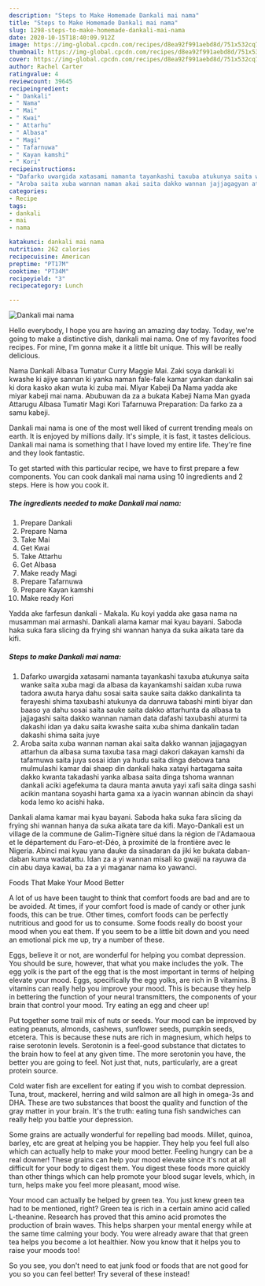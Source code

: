 ```yaml
---
description: "Steps to Make Homemade Dankali mai nama"
title: "Steps to Make Homemade Dankali mai nama"
slug: 1298-steps-to-make-homemade-dankali-mai-nama
date: 2020-10-15T18:40:09.912Z
image: https://img-global.cpcdn.com/recipes/d8ea92f991aebd8d/751x532cq70/dankali-mai-nama-recipe-main-photo.jpg
thumbnail: https://img-global.cpcdn.com/recipes/d8ea92f991aebd8d/751x532cq70/dankali-mai-nama-recipe-main-photo.jpg
cover: https://img-global.cpcdn.com/recipes/d8ea92f991aebd8d/751x532cq70/dankali-mai-nama-recipe-main-photo.jpg
author: Rachel Carter
ratingvalue: 4
reviewcount: 39645
recipeingredient:
- " Dankali"
- " Nama"
- " Mai"
- " Kwai"
- " Attarhu"
- " Albasa"
- " Magi"
- " Tafarnuwa"
- " Kayan kamshi"
- " Kori"
recipeinstructions:
- "Dafarko uwargida xatasami namanta tayankashi taxuba atukunya saita wanke saita xuba magi da albasa da kayankamshi saidan xuba ruwa tadora awuta harya dahu sosai saita sauke saita dakko dankalinta ta ferayeshi shima taxubashi atukunya da danruwa tabashi minti biyar dan baaso ya dahu sosai saita sauke saita dakko attarhunta da albasa ta jajjagashi saita dakko wannan naman data dafashi taxubashi aturmi ta dakashi idan ya daku saita kwashe saita xuba shima dankalin tadan dakashi shima saita juye"
- "Aroba saita xuba wannan naman akai saita dakko wannan jajjagagyan attarhun da albasa suma taxuba tasa magi dakori dakayan kamshi da tafarnuwa saita juya sosai idan ya hudu saita dinga debowa tana mulmulashi kamar dai shaep din dankali haka xatayi hartagama saita dakko kwanta takadashi yanka albasa saita dinga tshoma wannan dankali aciki agefekuma ta daura manta awuta yayi xafi saita dinga sashi acikin mantana soyashi harta gama xa a iyacin wannan abincin da shayi koda lemo ko acishi haka."
categories:
- Recipe
tags:
- dankali
- mai
- nama

katakunci: dankali mai nama 
nutrition: 262 calories
recipecuisine: American
preptime: "PT17M"
cooktime: "PT34M"
recipeyield: "3"
recipecategory: Lunch

---
```



![Dankali mai nama](https://img-global.cpcdn.com/recipes/d8ea92f991aebd8d/751x532cq70/dankali-mai-nama-recipe-main-photo.jpg)

Hello everybody, I hope you are having an amazing day today. Today, we're going to make a distinctive dish, dankali mai nama. One of my favorites food recipes. For mine, I'm gonna make it a little bit unique. This will be really delicious.

Nama Dankali Albasa Tumatur Curry Maggie Mai. Zaki soya dankali ki kwashe ki ajiye sannan ki yanka naman fale-fale kamar yankan dankalin sai ki dora kasko akan wuta ki zuba mai. Miyar Kabeji Da Nama yadda ake miyar kabeji mai nama. Abubuwan da za a bukata Kabeji Nama Man gyada Attarugu Albasa Tumatir Magi Kori Tafarnuwa Preparation: Da farko za a samu kabeji.

Dankali mai nama is one of the most well liked of current trending meals on earth. It is enjoyed by millions daily. It's simple, it is fast, it tastes delicious. Dankali mai nama is something that I have loved my entire life. They're fine and they look fantastic.


To get started with this particular recipe, we have to first prepare a few components. You can cook dankali mai nama using 10 ingredients and 2 steps. Here is how you cook it.

<!--inarticleads1-->

##### The ingredients needed to make Dankali mai nama:

1. Prepare  Dankali
1. Prepare  Nama
1. Take  Mai
1. Get  Kwai
1. Take  Attarhu
1. Get  Albasa
1. Make ready  Magi
1. Prepare  Tafarnuwa
1. Prepare  Kayan kamshi
1. Make ready  Kori


Yadda ake farfesun dankali - Makala. Ku koyi yadda ake gasa nama na musamman mai armashi. Dankali alama kamar mai kyau bayani. Saboda haka suka fara slicing da frying shi wannan hanya da suka aikata tare da kifi. 

<!--inarticleads2-->

##### Steps to make Dankali mai nama:

1. Dafarko uwargida xatasami namanta tayankashi taxuba atukunya saita wanke saita xuba magi da albasa da kayankamshi saidan xuba ruwa tadora awuta harya dahu sosai saita sauke saita dakko dankalinta ta ferayeshi shima taxubashi atukunya da danruwa tabashi minti biyar dan baaso ya dahu sosai saita sauke saita dakko attarhunta da albasa ta jajjagashi saita dakko wannan naman data dafashi taxubashi aturmi ta dakashi idan ya daku saita kwashe saita xuba shima dankalin tadan dakashi shima saita juye
1. Aroba saita xuba wannan naman akai saita dakko wannan jajjagagyan attarhun da albasa suma taxuba tasa magi dakori dakayan kamshi da tafarnuwa saita juya sosai idan ya hudu saita dinga debowa tana mulmulashi kamar dai shaep din dankali haka xatayi hartagama saita dakko kwanta takadashi yanka albasa saita dinga tshoma wannan dankali aciki agefekuma ta daura manta awuta yayi xafi saita dinga sashi acikin mantana soyashi harta gama xa a iyacin wannan abincin da shayi koda lemo ko acishi haka.


Dankali alama kamar mai kyau bayani. Saboda haka suka fara slicing da frying shi wannan hanya da suka aikata tare da kifi. Mayo-Dankali est un village de la commune de Galim-Tignère situé dans la région de l&#39;Adamaoua et le département du Faro-et-Déo, à proximité de la frontière avec le Nigeria. Abinci mai kyau yana dauke da sinadaran da jiki ke bukata daban-daban kuma wadatattu. Idan za a yi wannan misali ko gwaji na rayuwa da cin abu daya kawai, ba za a yi maganar nama ko yawanci. 

Foods That Make Your Mood Better


A lot of us have been taught to think that comfort foods are bad and are to be avoided. At times, if your comfort food is made of candy or other junk foods, this can be true. Other times, comfort foods can be perfectly nutritious and good for us to consume. Some foods really do boost your mood when you eat them. If you seem to be a little bit down and you need an emotional pick me up, try a number of these.

Eggs, believe it or not, are wonderful for helping you combat depression. You should be sure, however, that what you make includes the yolk. The egg yolk is the part of the egg that is the most important in terms of helping elevate your mood. Eggs, specifically the egg yolks, are rich in B vitamins. B vitamins can really help you improve your mood. This is because they help in bettering the function of your neural transmitters, the components of your brain that control your mood. Try eating an egg and cheer up!

Put together some trail mix of nuts or seeds. Your mood can be improved by eating peanuts, almonds, cashews, sunflower seeds, pumpkin seeds, etcetera. This is because these nuts are rich in magnesium, which helps to raise serotonin levels. Serotonin is a feel-good substance that dictates to the brain how to feel at any given time. The more serotonin you have, the better you are going to feel. Not just that, nuts, particularly, are a great protein source.

Cold water fish are excellent for eating if you wish to combat depression. Tuna, trout, mackerel, herring and wild salmon are all high in omega-3s and DHA. These are two substances that boost the quality and function of the gray matter in your brain. It's the truth: eating tuna fish sandwiches can really help you battle your depression. 

Some grains are actually wonderful for repelling bad moods. Millet, quinoa, barley, etc are great at helping you be happier. They help you feel full also which can actually help to make your mood better. Feeling hungry can be a real downer! These grains can help your mood elevate since it's not at all difficult for your body to digest them. You digest these foods more quickly than other things which can help promote your blood sugar levels, which, in turn, helps make you feel more pleasant, mood wise.

Your mood can actually be helped by green tea. You just knew green tea had to be mentioned, right? Green tea is rich in a certain amino acid called L-theanine. Research has proved that this amino acid promotes the production of brain waves. This helps sharpen your mental energy while at the same time calming your body. You were already aware that that green tea helps you become a lot healthier. Now you know that it helps you to raise your moods too!

So you see, you don't need to eat junk food or foods that are not good for you so you can feel better! Try several of these instead!

